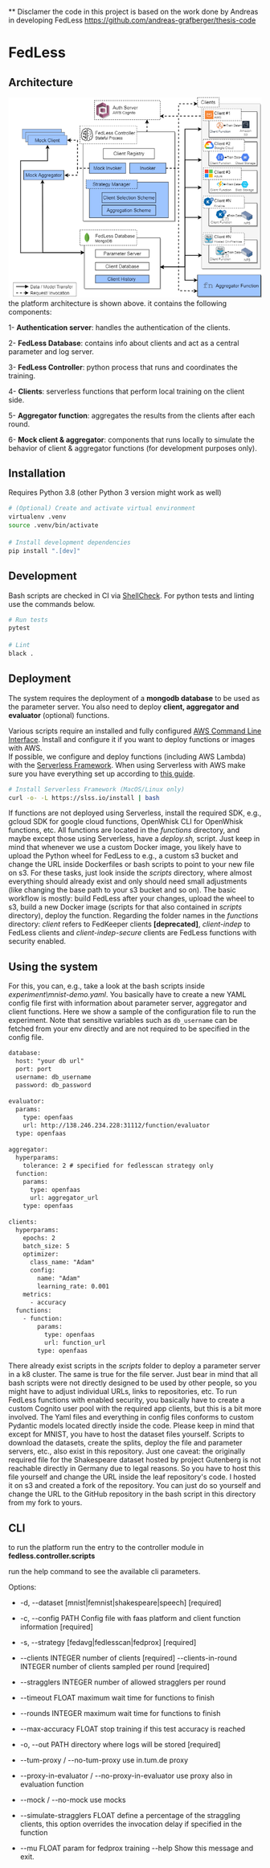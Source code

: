 ** Disclamer
the code in this project is based on the work done by Andreas  in developing FedLess <https://github.com/andreas-grafberger/thesis-code>

FedLess
================================

## Architecture

![imagename](fedless_architecture.png)
the platform architecture is shown above. it contains the following components:

1- **Authentication server**: handles the authentication of the clients.

2- **FedLess Database**: contains info about clients and act as a central parameter and log server.

3- **FedLess Controller**: python process that runs and coordinates the training.

4- **Clients**: serverless functions that perform local training on the client side.

5- **Aggregator function**: aggregates the results from the clients after each round.

6- **Mock client & aggregator**: components that runs locally to simulate the behavior of client & aggregator functions (for development purposes only).

## Installation

Requires Python 3.8 (other Python 3 version might work as well)

```bash
# (Optional) Create and activate virtual environment
virtualenv .venv
source .venv/bin/activate

# Install development dependencies
pip install ".[dev]"
```

## Development

Bash scripts are checked in CI via [ShellCheck](https://github.com/koalaman/shellcheck). For python tests and linting
use the commands below.

```bash
# Run tests
pytest

# Lint
black .
```

## Deployment

The system requires the deployment of a  **mongodb database** to be used as the parameter server. You also need to deploy **client, aggregator and evaluator** (optional)
 functions.

Various scripts require an installed and fully
configured [AWS Command Line Interface](https://aws.amazon.com/cli/?nc1=h_ls). Install and configure it if you want to
deploy functions or images with AWS.  
If possible, we configure and deploy functions (including AWS Lambda)
with the [Serverless Framework](https://www.serverless.com/framework/docs/getting-started/). When using Serverless with
AWS make sure you have everything set up according
to [this guide](https://www.serverless.com/framework/docs/providers/aws/guide/credentials/).

```bash
# Install Serverless Framework (MacOS/Linux only)
curl -o- -L https://slss.io/install | bash
```

If functions are not deployed using Serverless, install the required SDK, e.g., gcloud SDK for google cloud functions, OpenWhisk CLI for OpenWhisk functions, etc.
All functions are located in the *functions* directory, and maybe except those using Serverless, have a *deploy.sh,* script.
Just keep in mind that whenever we use a custom Docker image, you likely have to upload the Python wheel for FedLess to e.g., a custom s3 bucket and change the URL inside Dockerfiles or bash scripts to point to your new file on s3.
For these tasks, just look inside the *scripts* directory, where almost everything should already exist and only should need small adjustments (like changing the base path to your s3 bucket and so on).
The basic workflow is mostly: build FedLess after your changes, upload the wheel to s3, build a new Docker image (scripts for that also contained in *scripts* directory), deploy the function.
Regarding the folder names in the *functions* directory: *client* refers to FedKeeper clients **[deprecated]**, *client-indep* to FedLess clients and *client-indep-secure*
clients are FedLess functions with security enabled.

## Using the system

For this, you can, e.g., take a look at the bash scripts inside *experiment\mnist-demo.yaml*.
You basically have to create a new YAML config file first with information about parameter server, aggregator and client functions.
Here we show a sample of the configuration file to run the experiment. Note that sensitive variables such as `db_username` can be fetched from your env directly and are not required to be specified in the config file.

```
database:
  host: "your db url"
  port: port
  username: db_username
  password: db_password

evaluator:
  params:
    type: openfaas
    url: http://138.246.234.228:31112/function/evaluator
  type: openfaas

aggregator:
  hyperparams:
    tolerance: 2 # specified for fedlesscan strategy only
  function:
    params:
      type: openfaas
      url: aggregator_url
    type: openfaas

clients:
  hyperparams:
    epochs: 2
    batch_size: 5
    optimizer:
      class_name: "Adam"
      config:
        name: "Adam"
        learning_rate: 0.001
    metrics:
      - accuracy
  functions:
    - function:
        params:
          type: openfaas
          url: function_url
        type: openfaas

```

There already exist scripts in the *scripts* folder to deploy a parameter server in a k8 cluster. The same is true for the file server.
Just bear in mind that all bash scripts were not directly designed to be used by other people, so you might have to adjust individual URLs, links to repositories, etc.
To run FedLess functions with enabled security, you basically have to create a custom Cognito user pool with the required app clients, but this is a bit more involved.
The Yaml files and everything in config files conforms to custom Pydantic models located directly inside the code.
Please keep in mind that except for MNIST, you have to host the dataset files yourself. Scripts to download the datasets, create the splits,
deploy the file and parameter servers, etc., also exist in this repository. Just one caveat: the originally required file for the Shakespeare dataset hosted by project Gutenberg
is not reachable directly in Germany due to legal reasons. So you have to host this file yourself and change the URL inside the leaf repository's code. I hosted it on s3 and created a fork of the repository. You can just do so yourself and change the URL to the GitHub repository in the bash script in this directory from my fork to yours.

## CLI 

to run the platform run the entry to the controller module in **fedless.controller.scripts**

run the help command to see the available cli parameters.


Options:
- -d, --dataset [mnist|femnist|shakespeare|speech]
                                  [required]
- -c, --config PATH               Config file with faas platform and client
                                  function information  [required]

- -s, --strategy [fedavg|fedlesscan|fedprox]
                                  [required]
- --clients INTEGER               number of clients  [required]
  --clients-in-round INTEGER      number of clients sampled per round
                                  [required]

- --stragglers INTEGER            number of allowed stragglers per round
-  --timeout FLOAT                 maximum wait time for functions to finish
-  --rounds INTEGER                maximum wait time for functions to finish
-  --max-accuracy FLOAT            stop training if this test accuracy is
                                  reached

-  -o, --out PATH                  directory where logs will be stored
                                  [required]

-  --tum-proxy / --no-tum-proxy    use in.tum.de proxy
-  --proxy-in-evaluator / --no-proxy-in-evaluator
                                  use proxy also in evaluation function
-  --mock / --no-mock              use mocks
-  --simulate-stragglers FLOAT     define a percentage of the straggling clients, this option overrides the
                                  invocation delay if specified in the
                                  function

-  --mu FLOAT                      param for fedprox training
  --help                          Show this message and exit.



